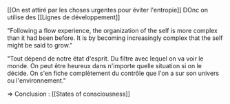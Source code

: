 [[On est attiré par les choses urgentes pour éviter l'entropie]]
DOnc on utilise des [[Lignes de développement]]

"Following a flow experience, the organization of the self is more complex than it had been before. It is by becoming increasingly complex that the self might be said to grow."

"Tout dépend de notre état d'esprit. Du filtre avec lequel on va voir le monde. On peut être heureux dans n'importe quelle situation si on le décide. On s'en fiche complètement du contrôle que l'on a sur son univers ou l'environnement."

=> Conclusion : 
[[States of consciousness]]